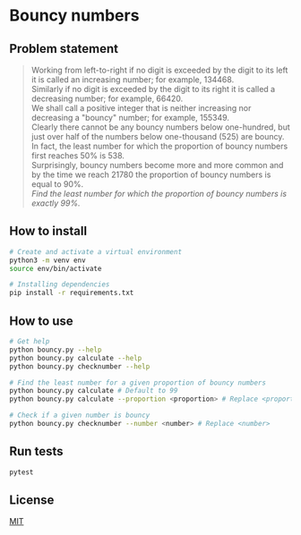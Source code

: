 # Bouncy numbers

## Problem statement

> Working from left-to-right if no digit is exceeded by the digit to its left it is called an increasing number; for example, 134468.  
> Similarly if no digit is exceeded by the digit to its right it is called a decreasing number; for example, 66420.  
> We shall call a positive integer that is neither increasing nor decreasing a "bouncy" number; for example, 155349.  
> Clearly there cannot be any bouncy numbers below one-hundred, but just over half of the numbers below one-thousand (525) are bouncy. In fact, the least number for which the proportion of bouncy numbers first reaches 50% is 538.  
> Surprisingly, bouncy numbers become more and more common and by the time we reach 21780 the proportion of bouncy numbers is equal to 90%.  
> *Find the least number for which the proportion of bouncy numbers is exactly 99%.*

## How to install

``` bash
# Create and activate a virtual environment
python3 -m venv env
source env/bin/activate

# Installing dependencies
pip install -r requirements.txt
```

## How to use

``` bash
# Get help
python bouncy.py --help
python bouncy.py calculate --help
python bouncy.py checknumber --help

# Find the least number for a given proportion of bouncy numbers
python bouncy.py calculate # Default to 99
python bouncy.py calculate --proportion <proportion> # Replace <proportion>

# Check if a given number is bouncy
python bouncy.py checknumber --number <number> # Replace <number>
```

## Run tests

``` bash
pytest
```

## License

[MIT](https://github.com/GudarJs/bouncy-numbers/blob/master/LICENSE)
